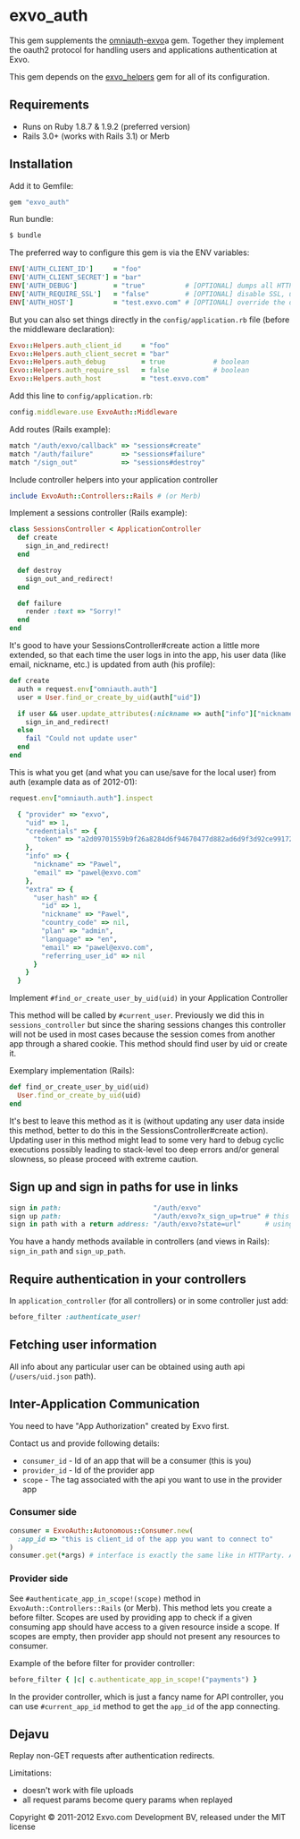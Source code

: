 # exvo_auth

This gem supplements the [omniauth-exvo](https://github.com/Exvo/omniauth-exvo/)a gem. Together they implement the oauth2 protocol for handling users and applications authentication at Exvo.

This gem depends on the [exvo_helpers](https://github.com/Exvo/exvo_helpers) gem for all of its configuration.



## Requirements

* Runs on Ruby 1.8.7 & 1.9.2 (preferred version)
* Rails 3.0+ (works with Rails 3.1) or Merb



## Installation

Add it to Gemfile:

```ruby
gem "exvo_auth"
```

Run bundle:

```bash
$ bundle
```

The preferred way to configure this gem is via the ENV variables:

```ruby
ENV['AUTH_CLIENT_ID']     = "foo"
ENV['AUTH_CLIENT_SECRET'] = "bar"
ENV['AUTH_DEBUG']         = "true"          # [OPTIONAL] dumps all HTTP traffic to STDERR, useful during development; it *has to be a string, not a boolean*
ENV['AUTH_REQUIRE_SSL']   = "false"         # [OPTIONAL] disable SSL, useful in development (note that all apps API urls must be http, not https); it *has to be a string, not a boolean*
ENV['AUTH_HOST']          = "test.exvo.com" # [OPTIONAL] override the default auth host
```

But you can also set things directly in the `config/application.rb` file (before the middleware declaration):

```ruby
Exvo::Helpers.auth_client_id     = "foo"
Exvo::Helpers.auth_client_secret = "bar"
Exvo::Helpers.auth_debug         = true            # boolean
Exvo::Helpers.auth_require_ssl   = false           # boolean
Exvo::Helpers.auth_host          = "test.exvo.com"
```

Add this line to `config/application.rb`:

```ruby
config.middleware.use ExvoAuth::Middleware
```

Add routes (Rails example):

```ruby
match "/auth/exvo/callback" => "sessions#create"
match "/auth/failure"       => "sessions#failure"
match "/sign_out"           => "sessions#destroy"
```

Include controller helpers into your application controller

```ruby
include ExvoAuth::Controllers::Rails # (or Merb)
```

Implement a sessions controller (Rails example):

```ruby
class SessionsController < ApplicationController
  def create
    sign_in_and_redirect!
  end

  def destroy
    sign_out_and_redirect!
  end

  def failure
    render :text => "Sorry!"
  end
end
```

It's good to have your SessionsController#create action a little more extended, so that each time the user logs in into the app, his user data (like email, nickname, etc.) is updated from auth (his profile):

```ruby
def create
  auth = request.env["omniauth.auth"]
  user = User.find_or_create_by_uid(auth["uid"])

  if user && user.update_attributes(:nickname => auth["info"]["nickname"], :email => auth["info"]["email"], :plan => auth["extra"]["user_hash"]["plan"], :language => auth["extra"]["user_hash"]["language"])
    sign_in_and_redirect!
  else
    fail "Could not update user"
  end
end
```

This is what you get (and what you can use/save for the local user) from auth (example data as of 2012-01):

```ruby
request.env["omniauth.auth"].inspect

  { "provider" => "exvo",
    "uid" => 1,
    "credentials" => {
      "token" => "a2d09701559b9f26a8284d6f94670477d882ad6d9f3d92ce9917262a6b54085fa3fb99e111340459"
    },
    "info" => {
      "nickname" => "Pawel",
      "email" => "pawel@exvo.com"
    },
    "extra" => {
      "user_hash" => {
        "id" => 1,
        "nickname" => "Pawel",
        "country_code" => nil,
        "plan" => "admin",
        "language" => "en",
        "email" => "pawel@exvo.com",
        "referring_user_id" => nil
      }
    }
  }
```


Implement `#find_or_create_user_by_uid(uid)` in your Application Controller

This method will be called by `#current_user`. Previously we did this in `sessions_controller` but since the sharing sessions changes this controller will not be used in most cases because the session comes from another app through a shared cookie. This method should find user by uid or create it.

Exemplary implementation (Rails):

```ruby
def find_or_create_user_by_uid(uid)
  User.find_or_create_by_uid(uid)
end
```

It's best to leave this method as it is (without updating any user data inside this method, better to do this in the SessionsController#create action). Updating user in this method might lead to some very hard to debug cyclic executions possibly leading to stack-level too deep errors and/or general slowness, so please proceed with extreme caution.


## Sign up and sign in paths for use in links

```ruby
sign in path:                       "/auth/exvo"
sign up path:                       "/auth/exvo?x_sign_up=true" # this is OAuth2 custom param
sign in path with a return address: "/auth/exvo?state=url"      # using OAuth2 state param
```

You have a handy methods available in controllers (and views in Rails): `sign_in_path` and `sign_up_path`.


## Require authentication in your controllers

In `application_controller` (for all controllers) or in some controller just add:

```ruby
before_filter :authenticate_user!
```

## Fetching user information

All info about any particular user can be obtained using auth api (`/users/uid.json` path).



## Inter-Application Communication

You need to have "App Authorization" created by Exvo first.

Contact us and provide following details:

* `consumer_id` - Id of an app that will be a consumer (this is you)
* `provider_id` - Id of the provider app
* `scope`       - The tag associated with the api you want to use in the provider app


### Consumer side

```ruby
consumer = ExvoAuth::Autonomous::Consumer.new(
  :app_id => "this is client_id of the app you want to connect to"
)
consumer.get(*args) # interface is exactly the same like in HTTParty. All http methods are available (post, put, delete, head, options).
```


### Provider side

See `#authenticate_app_in_scope!(scope)` method in `ExvoAuth::Controllers::Rails` (or Merb). This method lets you create a before filter.
Scopes are used by providing app to check if a given consuming app should have access to a given resource inside a scope.
If scopes are empty, then provider app should not present any resources to consumer.


Example of the before filter for provider controller:

```ruby
before_filter { |c| c.authenticate_app_in_scope!("payments") }
```

In the provider controller, which is just a fancy name for API controller, you can use `#current_app_id` method to get the `app_id` of the app connecting.


## Dejavu

Replay non-GET requests after authentication redirects.

Limitations:

* doesn't work with file uploads
* all request params become query params when replayed



Copyright © 2011-2012 Exvo.com Development BV, released under the MIT license
